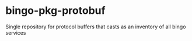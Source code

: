 # bingo-pkg-protobuf
Single repository for protocol buffers that casts as an inventory of all bingo services
